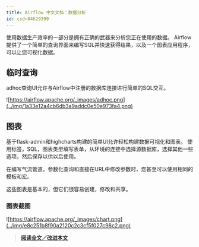 ```yaml
---
title: Airflow 中文文档：数据分析
id: csdn84629399
---
```


使用数据生产效率的一部分是拥有正确的武器来分析您正在使用的数据。 Airflow提供了一个简单的查询界面来编写SQL并快速获得结果，以及一个图表应用程序，可以让您可视化数据。

## 临时查询

adhoc查询UI允许与Airflow中注册的数据库连接进行简单的SQL交互。

![https://airflow.apache.org/_images/adhoc.png](../img/1a33e12a4cb6db3a9addc0e50e973fa4.png)

## 图表

基于flask-admin和highcharts构建的简单UI允许轻松构建数据可视化和图表。 使用标签，SQL，图表类型填写表单，从环境的连接中选择源数据库，选择其他一些选项，然后保存以供以后使用。

在编写气流管道，参数化查询和直接在URL中修改参数时，您甚至可以使用相同的模板和宏。

这些图表是基本的，但它们很容易创建，修改和共享。

### 图表截图

![https://airflow.apache.org/_images/chart.png](../img/e8c251b8f90a2120c2c3cf5f027c98c2.png)

> [**阅读全文／改进本文**](https://github.com/apachecn/airflow-doc-zh/blob/master/zh/21.md)